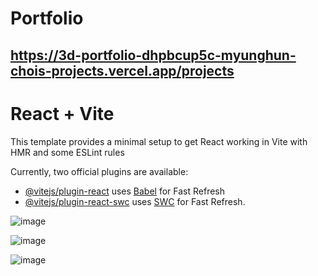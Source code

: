 # Portfolio
## https://3d-portfolio-dhpbcup5c-myunghun-chois-projects.vercel.app/projects


# React + Vite

This template provides a minimal setup to get React working in Vite with HMR and some ESLint rules

Currently, two official plugins are available:

- [@vitejs/plugin-react](https://github.com/vitejs/vite-plugin-react/blob/main/packages/plugin-react/README.md) uses [Babel](https://babeljs.io/) for Fast Refresh
- [@vitejs/plugin-react-swc](https://github.com/vitejs/vite-plugin-react-swc) uses [SWC](https://swc.rs/) for Fast Refresh.

![image](https://github.com/user-attachments/assets/f960f3a9-4b91-45a1-a723-82a5201745d7)

![image](https://github.com/user-attachments/assets/c01b9326-75e8-4c13-8a45-fd2a0e26ee9b)

![image](https://github.com/user-attachments/assets/7837c6fb-cecd-4498-9aa7-14eb290d933f)
